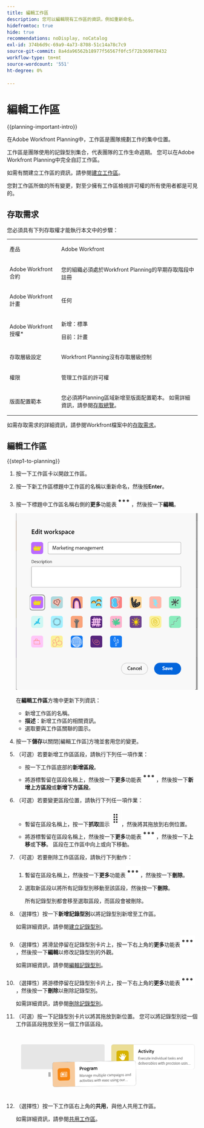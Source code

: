 ```yaml
---
title: 編輯工作區
description: 您可以編輯現有工作區的資訊，例如重新命名。
hidefromtoc: true
hide: true
recommendations: noDisplay, noCatalog
exl-id: 374b6d9c-69a9-4a73-8708-51c14a78c7c9
source-git-commit: 8a4da96562b18977f56567f0fc5f72b369078432
workflow-type: tm+mt
source-wordcount: '551'
ht-degree: 0%

---
```


<!--update the metadata with real information when making this available in TOC and in the left nav-->

# 編輯工作區

{{planning-important-intro}}

在Adobe Workfront Planning中，工作區是團隊規劃工作的集中位置。

工作區是團隊使用的記錄型別集合，代表團隊的工作生命週期。 您可以在Adobe Workfront Planning中完全自訂工作區。

如需有關建立工作區的資訊，請參閱[建立工作區](/help/quicksilver/planning/architecture/create-workspaces.md)。

您對工作區所做的所有變更，對至少擁有工作區檢視許可權的所有使用者都是可見的。

## 存取需求

您必須具有下列存取權才能執行本文中的步驟：

<table style="table-layout:auto">
 <col>
 </col>
 <col>
 </col>
 <tbody>
    <tr>
<tr>
<td>
   <p> 產品</p> </td>
   <td>
   <p> Adobe Workfront</p> </td>
  </tr>  
 <td role="rowheader"><p>Adobe Workfront合約</p></td>
   <td>
<p>您的組織必須處於Workfront Planning的早期存取階段中註冊 </p>
   </td>
  </tr>
  <tr>
   <td role="rowheader"><p>Adobe Workfront計畫</p></td>
   <td>
<p>任何</p>
   </td>
  </tr>
  <tr>
   <td role="rowheader"><p>Adobe Workfront授權*</p></td>
   <td>
   <p>新增：標準</p>
   <p>目前：計畫</p> 
  </td>
  </tr>

<tr>
   <td role="rowheader"><p>存取層級設定</p></td>
   <td> <p>Workfront Planning沒有存取層級控制</p>
</td>
  </tr>

<tr>
   <td role="rowheader"><p>權限</p></td>
   <td> <p>管理工作區的許可權 </p>  
</td>
  </tr>

<tr>
   <td role="rowheader"><p>版面配置範本</p></td>
   <td> <p>您必須將Planning區域新增至版面配置範本。 如需詳細資訊，請參閱<a href="/help/quicksilver/planning/access/access-overview.md">存取總覽</a>。 </p>  
</td>
  </tr>

</tbody>
</table>

如需存取需求的詳細資訊，請參閱Workfront檔案中的[存取需求](/help/quicksilver/administration-and-setup/add-users/access-levels-and-object-permissions/access-level-requirements-in-documentation.md)。


## 編輯工作區

{{step1-to-planning}}

1. 按一下工作區卡以開啟工作區。
1. 按一下新工作區標題中工作區的名稱以重新命名，然後按&#x200B;**Enter**。
1. 按一下標題中工作區名稱右側的&#x200B;**更多**&#x200B;功能表![](assets/more-menu.png)，然後按一下&#x200B;**編輯**。

   ![](assets/edit-workspace-box.png)

   在&#x200B;**編輯工作區**&#x200B;方塊中更新下列資訊：

   * 新增工作區的名稱。<!--did they add a label for this field?-->
   * **描述**：新增工作區的相關資訊。
   * 選取要與工作區關聯的圖示。

1. 按一下&#x200B;**儲存**&#x200B;以關閉[編輯工作區]方塊並套用您的變更。

1. （可選）若要新增工作區區段，請執行下列任一項作業：

   * 按一下工作區底部的&#x200B;**新增區段**。
   * 將游標暫留在區段名稱上，然後按一下&#x200B;**更多**&#x200B;功能表![](assets/more-menu.png)，然後按一下&#x200B;**新增上方區段**&#x200B;或&#x200B;**新增下方區段**。

1. （可選）若要變更區段位置，請執行下列任一項作業：

   * 暫留在區段名稱上，按一下&#x200B;**抓取**&#x200B;圖示![](assets/grab-icon.png)，然後將其拖放到右側位置。
   * 將游標暫留在區段名稱上，然後按一下&#x200B;**更多**&#x200B;功能表![](assets/more-menu.png)，然後按一下&#x200B;**上移**&#x200B;或&#x200B;**下移**。 區段在工作區中向上或向下移動。

1. （可選）若要刪除工作區區段，請執行下列動作：

   1. 暫留在區段名稱上，然後按一下&#x200B;**更多**&#x200B;功能表![](assets/more-menu.png)，然後按一下&#x200B;**刪除**。<!--add screen shot when UI is final?-->
   1. 選取新區段以將所有記錄型別移動至該區段，然後按一下&#x200B;**刪除**。<!--check the button name; logged a bug to change it to "Delete" from "Delete section".-->

      所有記錄型別都會移至選取區段，而區段會被刪除。

1. （選擇性）按一下&#x200B;**新增記錄型別**&#x200B;以將記錄型別新增至工作區。

   如需詳細資訊，請參閱[建立記錄型別](/help/quicksilver/planning/architecture/create-record-types.md)。

1. （選擇性）將滑鼠停留在記錄型別卡片上，按一下右上角的&#x200B;**更多**&#x200B;功能表![](assets/more-menu.png)，然後按一下&#x200B;**編輯**&#x200B;以修改記錄型別的外觀。

   如需詳細資訊，請參閱[編輯記錄型別](/help/quicksilver/planning/architecture/edit-record-types.md)。

1. （選擇性）將游標停留在記錄型別卡片上，按一下右上角的&#x200B;**更多**&#x200B;功能表![](assets/more-menu.png)，然後按一下&#x200B;**刪除**&#x200B;以刪除記錄型別。

   如需詳細資訊，請參閱[刪除記錄型別](/help/quicksilver/planning/architecture/delete-record-types.md)。

1. （可選）按一下記錄型別卡片以將其拖放到新位置。 您可以將記錄型別從一個工作區區段拖放至另一個工作區區段。

   ![](assets/drag-and-drop-record-types-in-a-workspace.png)

1. （選擇性）按一下工作區右上角的&#x200B;**共用**，與他人共用工作區。

   如需詳細資訊，請參閱[共用工作區](/help/quicksilver/planning/access/share-workspaces.md)。
